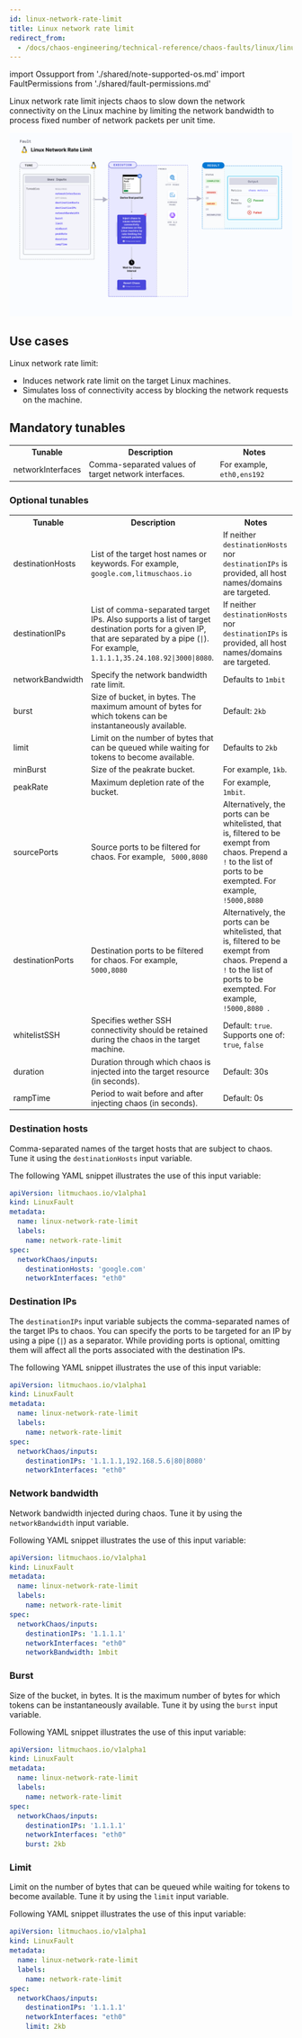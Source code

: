 ```yaml
---
id: linux-network-rate-limit
title: Linux network rate limit
redirect_from:
  - /docs/chaos-engineering/technical-reference/chaos-faults/linux/linux-network-rate-limit
---
```


import Ossupport from './shared/note-supported-os.md'
import FaultPermissions from './shared/fault-permissions.md'


Linux network rate limit injects chaos to slow down the network connectivity on the Linux machine by limiting the network bandwidth to process fixed number of network packets per unit time.

![Linux network rate limit](./static/images/linux-network-rate-limit.png)

## Use cases
Linux network rate limit:
- Induces network rate limit on the target Linux machines.
- Simulates loss of connectivity access by blocking the network requests on the machine.

<Ossupport />

<FaultPermissions />

## Mandatory tunables
<table>
  <tr>
    <th> Tunable </th>
    <th> Description </th>
    <th> Notes </th>
  </tr>
  <tr>
    <td> networkInterfaces </td>
    <td> Comma-separated values of target network interfaces. </td>
    <td> For example, <code>eth0,ens192</code> </td>
  </tr>
</table>

### Optional tunables
<table>
  <tr>
    <th> Tunable </th>
    <th> Description </th>
    <th> Notes </th>
  </tr>
  <tr>
    <td> destinationHosts </td>
    <td> List of the target host names or keywords. For example, <code>google.com,litmuschaos.io</code></td>
    <td> If neither <code>destinationHosts</code> nor <code> destinationIPs</code> is provided, all host names/domains are targeted. </td>
  </tr>
  <tr>
    <td> destinationIPs </td>
    <td> List of comma-separated target IPs. Also supports a list of target destination ports for a given IP, that are separated by a pipe (<code>|</code>). For example, <code>1.1.1.1,35.24.108.92|3000|8080</code>. </td>
    <td> If neither <code>destinationHosts</code> nor <code> destinationIPs</code> is provided, all host names/domains are targeted. </td>
  </tr>
  <tr>
    <td> networkBandwidth </td>
    <td> Specify the network bandwidth rate limit. </td>
    <td> Defaults to <code>1mbit</code> </td>
  </tr>
  <tr>
    <td> burst </td>
    <td> Size of bucket, in bytes. The maximum amount of bytes for which tokens can be instantaneously available. </td>
    <td> Default: <code>2kb</code> </td>
  </tr>
  <tr>
    <td> limit </td>
    <td> Limit on the number of bytes that can be queued while waiting for tokens to become available. </td>
    <td> Defaults to <code>2kb</code> </td>
  </tr>
  <tr>
    <td> minBurst </td>
    <td> Size of the peakrate bucket. </td>
    <td> For example, <code>1kb</code>. </td>
  </tr>
    <tr>
    <td> peakRate </td>
    <td> Maximum depletion rate of the bucket. </td>
    <td> For example, <code>1mbit</code>. </td>
  </tr>
  <tr>
    <td> sourcePorts </td>
    <td> Source ports to be filtered for chaos. For example, <code> 5000,8080 </code> </td>
    <td> Alternatively, the ports can be whitelisted, that is, filtered to be exempt from chaos. Prepend a <code>!</code> to the list of ports to be exempted. For example, <code> !5000,8080 </code> </td>
  </tr>
  <tr>
    <td> destinationPorts </td>
    <td> Destination ports to be filtered for chaos. For example, <code> 5000,8080 </code> </td>
    <td> Alternatively, the ports can be whitelisted, that is, filtered to be exempt from chaos. Prepend a <code>!</code> to the list of ports to be exempted. For example, <code> !5000,8080 </code>. </td>
  </tr>
  <tr>
    <td> whitelistSSH </td>
    <td> Specifies wether SSH connectivity should be retained during the chaos in the target machine. </td>
    <td> Default: <code>true</code>. Supports one of: <code>true</code>, <code>false</code></td>
  </tr>
  <tr>
    <td> duration </td>
    <td> Duration through which chaos is injected into the target resource (in seconds). </td>
    <td> Default: 30s </td>
  </tr>
  <tr>
    <td> rampTime </td>
    <td> Period to wait before and after injecting chaos (in seconds). </td>
    <td> Default: 0s </td>
  </tr>
</table>

### Destination hosts

Comma-separated names of the target hosts that are subject to chaos. Tune it using the `destinationHosts` input variable.

The following YAML snippet illustrates the use of this input variable:

[embedmd]:# (./static/manifests/linux-network-rate-limit/destination-hosts.yaml yaml)
```yaml
apiVersion: litmuchaos.io/v1alpha1
kind: LinuxFault
metadata:
  name: linux-network-rate-limit
  labels:
    name: network-rate-limit
spec:
  networkChaos/inputs:
    destinationHosts: 'google.com'
    networkInterfaces: "eth0"
```

### Destination IPs

The `destinationIPs` input variable subjects the comma-separated names of the target IPs to chaos. You can specify the ports to be targeted for an IP by using a pipe (`|`) as a separator. While providing ports is optional, omitting them will affect all the ports associated with the destination IPs.

The following YAML snippet illustrates the use of this input variable:

[embedmd]:# (./static/manifests/linux-network-rate-limit/destination-ips.yaml yaml)
```yaml
apiVersion: litmuchaos.io/v1alpha1
kind: LinuxFault
metadata:
  name: linux-network-rate-limit
  labels:
    name: network-rate-limit
spec:
  networkChaos/inputs:
    destinationIPs: '1.1.1.1,192.168.5.6|80|8080'
    networkInterfaces: "eth0"
```

### Network bandwidth

Network bandwidth injected during chaos. Tune it by using the `networkBandwidth` input variable.

Following YAML snippet illustrates the use of this input variable:

[embedmd]:# (./static/manifests/linux-network-rate-limit/network-bandwidth.yaml yaml)
```yaml
apiVersion: litmuchaos.io/v1alpha1
kind: LinuxFault
metadata:
  name: linux-network-rate-limit
  labels:
    name: network-rate-limit
spec:
  networkChaos/inputs:
    destinationIPs: '1.1.1.1'
    networkInterfaces: "eth0"
    networkBandwidth: 1mbit
```

### Burst

Size of the bucket, in bytes. It is the maximum number of bytes for which tokens can be instantaneously available. Tune it by using the `burst` input variable.

Following YAML snippet illustrates the use of this input variable:

[embedmd]:# (./static/manifests/network-rate-limit/burst.yaml yaml)
```yaml
apiVersion: litmuchaos.io/v1alpha1
kind: LinuxFault
metadata:
  name: linux-network-rate-limit
  labels:
    name: network-rate-limit
spec:
  networkChaos/inputs:
    destinationIPs: '1.1.1.1'
    networkInterfaces: "eth0"
    burst: 2kb
```

### Limit

Limit on the number of bytes that can be queued while waiting for tokens to become available. Tune it by using the `limit` input variable.

Following YAML snippet illustrates the use of this input variable:

[embedmd]:# (./static/manifests/network-rate-limit/limit.yaml yaml)
```yaml
apiVersion: litmuchaos.io/v1alpha1
kind: LinuxFault
metadata:
  name: linux-network-rate-limit
  labels:
    name: network-rate-limit
spec:
  networkChaos/inputs:
    destinationIPs: '1.1.1.1'
    networkInterfaces: "eth0"
    limit: 2kb
```